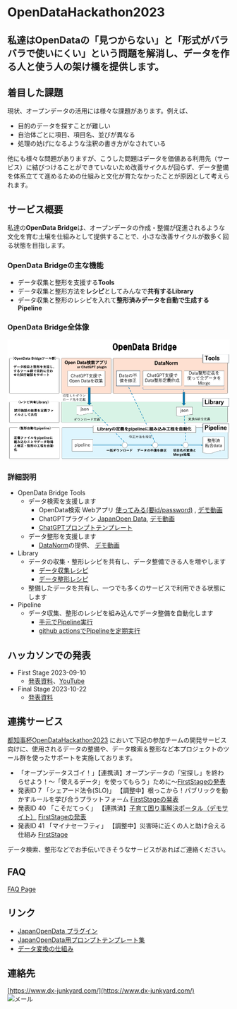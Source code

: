 # OpenDataHackathon2023

## 私達はOpenDataの「見つからない」と「形式がバラバラで使いにくい」という問題を解消し、データを作る人と使う人の架け橋を提供します。

## 着目した課題
現状、オープンデータの活用には様々な課題があります。例えば、
- 目的のデータを探すことが難しい
- 自治体ごとに項目、項目名、並びが異なる
- 処理の妨げになるような注釈の書き方がなされている


他にも様々な問題がありますが、こうした問題はデータを価値ある利用先（サービス）に結びつけることができていないため改善サイクルが回らず、データ整備を体系立てて進めるための仕組みと文化が育たなかったことが原因として考えられます。

## サービス概要
私達の**OpenData Bridge**は、オープンデータの作成・整備が促進されるような文化を育む土壌を仕組みとして提供することで、小さな改善サイクルが数多く回る状態を目指します。

### OpenData Bridgeの主な機能
- データ収集と整形を支援する**Tools**
- データ収集と整形方法を**レシピ**としてみんなで**共有するLibrary**
- データ収集と整形のレシピを入れて**整形済みデータを自動で生成するPipeline**


### OpenData Bridge全体像
![OpenData Bridge全体像](whole_image.png)


### 詳細説明
- OpenData Bridge Tools
  - データ検索を支援します
    - OpenData検索 Webアプリ  [使ってみる(要id/password)](https://opendata-bridge-pro.vercel.app/) , [デモ動画](https://youtu.be/JeJejE0zTpw)
    - ChatGPTプラグイン  [JapanOpen Data](https://github.com/FooQoo/japan-opendata-chatgpt-plugin/blob/develop/docs/usage.md), [デモ動画](https://youtu.be/yfqMH_vYTvU)
    - [ChatGPTプロンプトテンプレート](https://github.com/dx-junkyard/OpenDataHackathon2023/tree/main/prompt_template)
  - データ整形を支援します
    - [DataNorm](https://github.com/dx-junkyard/OpenData-Bridge-DataNorm#%E5%AE%9F%E8%A1%8C%E6%96%B9%E6%B3%95-a-%E5%A4%89%E6%8F%9B%E5%AE%9A%E7%BE%A9%E3%81%AE%E4%BD%9C%E6%88%90%E3%83%9E%E3%83%BC%E3%82%B8)の提供、 [デモ動画](https://youtu.be/GS9HADN9fh8)
- Library
  - データの収集・整形レシピを共有し、データ整備できる人を増やします
    - [データ収集レシピ](https://github.com/dx-junkyard/OpenData-Library/tree/main/resources_configs)
    - [データ整形レシピ](https://github.com/dx-junkyard/OpenData-Library/tree/main/converters)
  - 整備したデータを共有し、一つでも多くのサービスで利用できる状態にします
- Pipeline
  - データ収集、整形のレシピを組み込んでデータ整備を自動化します
    - [手元でPipeline実行](https://github.com/dx-junkyard/OpenData-Bridge-DataNorm#%E5%AE%9F%E8%A1%8C%E6%96%B9%E6%B3%95-b-pipeline%E3%81%A7%E8%87%AA%E5%8B%95%E5%8C%96)
    - [github actionsでPipelineを定期実行](https://github.com/dx-junkyard/OpenData-Bridge-DataPipeline)


## ハッカソンでの発表
- First Stage 2023-09-10
  - [発表資料](OpenData-Bridge_ODH23_0910.pdf)、[YouTube](https://www.youtube.com/watch?v=TiiDAus5tUk&t=7033s)
- Final Stage 2023-10-22
  - [発表資料](OpenData-Bridge_ODH23_1022.pdf)

## 連携サービス
[都知事杯OpenDataHackathon2023](https://odhackathon.metro.tokyo.lg.jp/) において下記の参加チームの開発サービス向けに、使用されるデータの整備や、データ検索＆整形など本プロジェクトのツール群を使ったサポートを実施しております。
- 「オープンデータスゴイ！」【連携済】オープンデータの「宝探し」を終わらせよう！〜「使えるデータ」を使ってもらう」ために〜[FirstStageの発表](https://www.youtube.com/watch?v=TiiDAus5tUk&t=4199s)
- 発表ID 7  「シェアード法令(SLO)」 【調整中】根っこから！パブリックを動かすルールを学び合うプラットフォーム [FirstStageの発表](https://www.youtube.com/watch?v=TiiDAus5tUk&t=1640s)
- 発表ID 40 「こそだてっく」 【連携済】[子育て困り事解決ポータル（デモサイト）](https://preview.studio.site/live/V5a7JbynqR) [FirstStageの発表](https://www.youtube.com/watch?v=TiiDAus5tUk&t=7391s)
- 発表ID 41 「マイナセーフティ」 【調整中】災害時に近くの人と助け合える仕組み [FirstStage](https://www.youtube.com/watch?v=TiiDAus5tUk&t=7033s)

データ検索、整形などでお手伝いできそうなサービスがあればご連絡ください。


## FAQ
[FAQ Page](Sep10-2023_FAQ.md)

## リンク
- [JapanOpenData プラグイン](https://github.com/FooQoo/japan-opendata-chatgpt-plugin/blob/develop/docs/usage.md)
- [JapanOpenData用プロンプトテンプレート集](https://github.com/dx-junkyard/OpenDataHackathon2023/tree/main/prompt_template)
- [データ変換の仕組み](https://github.com/dx-junkyard/OpenData-Bridge-DataNorm)

## 連絡先
[https://www.dx-junkyard.com/](https://www.dx-junkyard.com/)  
![メール](em_add.png)

